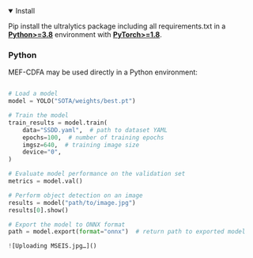 <details open>
<summary>Install</summary>

Pip install the ultralytics package including all requirements.txt in a [**Python>=3.8**](https://www.python.org/) environment with [**PyTorch>=1.8**](https://pytorch.org/get-started/locally/).

### Python

MEF-CDFA may be used directly in a Python environment:

```python

# Load a model
model = YOLO("SOTA/weights/best.pt")

# Train the model
train_results = model.train(
    data="SSDD.yaml",  # path to dataset YAML
    epochs=100,  # number of training epochs
    imgsz=640,  # training image size
    device="0", 
)

# Evaluate model performance on the validation set
metrics = model.val()

# Perform object detection on an image
results = model("path/to/image.jpg")
results[0].show()

# Export the model to ONNX format
path = model.export(format="onnx")  # return path to exported model

![Uploading MSEIS.jpg…]()




```

